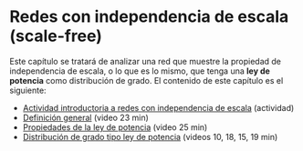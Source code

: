 # Redes con independencia de escala (scale-free)

Este capítulo se tratará de analizar una red que muestre la propiedad de independencia de escala, o lo que es lo mismo, que tenga una **ley de potencia** como distribución de grado. El contenido de este capítulo es el siguiente:

- [Actividad introductoria a redes con independencia de escala](actividad_introductoria_a_redes_con_independencia_de_escala.md) (actividad)
- [Definición general](definicion_general.md) (video 23 min)
- [Propiedades de la ley de potencia](./propiedades_de_la_ley_de_potencia.md) (video 25 min)
- [Distribución de grado tipo ley de potencia](distribucion_de_grado_tipo_ley_de_potencia.md) (videos 10, 18, 15, 19 min)
